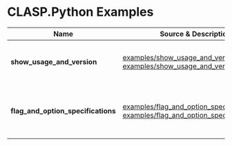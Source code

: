 # CLASP.Python Examples

|Name|Source & Description|Summary|
|---|---|---|
|**show_usage_and_version**|[examples/show_usage_and_version.py](/examples/show_usage_and_version.py)<br/>[examples/show_usage_and_version.md](/examples/show_usage_and_version.md)|Simple example supporting ```--help``` and ```--version```|
|**flag_and_option_specifications**|[examples/flag_and_option_specifications.py](/examples/flag_and_option_specifications.py)<br/>[examples/flag_and_option_specifications.md](/examples/flag_and_option_specifications.md)|Example illustrating various kinds of *flag* and *option* specifications|

